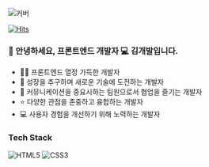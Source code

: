 <!-- Header -->

![커버](https://capsule-render.vercel.app/api?type=waving&height=360&color=gradient&text=프론트엔드%20뿌셔뿌셔!&section=header&reversal=false&fontSize=50&textBg=false&rotate=-10&desc=프론트엔드%20다%20잡아먹을거야!&descAlignY=60&fontAlignY=45)

<!-- 조회수 -->
[![Hits](https://hits.seeyoufarm.com/api/count/incr/badge.svg?url=https%3A%2F%2Fgithub.com%2Fqus0in&count_bg=%2379C83D&title_bg=%23555555&icon=&icon_color=%23E7E7E7&title=hits&edge_flat=false)](https://hits.seeyoufarm.com)

<!-- 인삿말 -->
<!-- ### 🙇 안녕하세요, `Frontend-Engineer`를 지망하고 있는 있는 김개발입니다! -->
<!-- ### 🙏 안녕하세요, `React`를 공부하고 있는 김개발입니다! -->
### 👋 안녕하세요, 프론트엔드 개발자 💻 김개발입니다.
<!-- * 개발뿐만 아니라 디자인과 기획에도 관심이 많습니다
* 새로운 툴을 적극적으로 도입하면서도 기존의 구성을 가능하면 지키는 방향으로 생각합니다
* 커뮤니케이션이 모든 것이라고 생각합니다 -->
- 👩‍💻 프론트엔드 열정 가득한 개발자
- 🌱 성장을 추구하며 새로운 기술에 도전하는 개발자
- 🤝 커뮤니케이션을 중요시하는 팀원으로서 협업을 즐기는 개발자
- ⭐️ 다양한 관점을 존중하고 융합하는 개발자
- 💻 사용자 경험을 개선하기 위해 노력하는 개발자
<!-- https://emojipedia.org/ -->

<!-- Body -->
<!-- Badge -->
<!-- #E34F26 -> # 빼고 넣기 -->
<!-- https://simpleicons.org/ -->
<!-- ![HTML5](https://img.shields.io/badge/html5-black.svg?&style=for-the-badge&logo=html5&logoColor=E34F26) -->
### Tech Stack
![HTML5](https://img.shields.io/badge/html5-E34F26.svg?&style=for-the-badge&logo=html5&logoColor=white)
![CSS3](https://img.shields.io/badge/css3-1572B6.svg?&style=for-the-badge&logo=css3&logoColor=white)

<!-- https://roadmap.sh/frontend -->
<!-- https://roadmap.sh/react -->

<!-- Footer (x) -> 요새는 끝까지 글을 읽는 사람이 없으므로... Header에 다 넣는 추세. -->